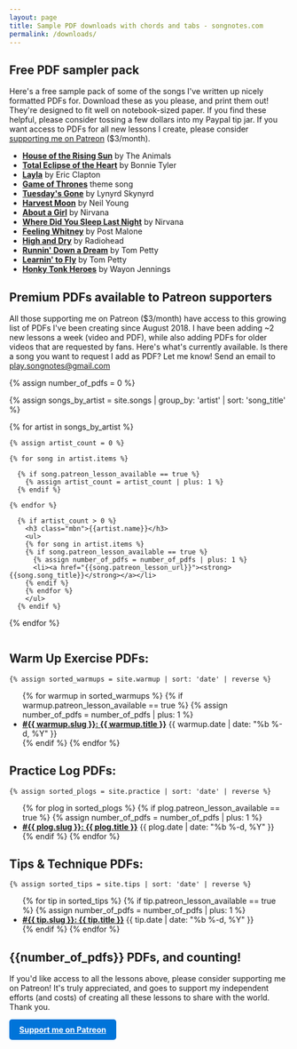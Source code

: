 ```yaml
---
layout: page
title: Sample PDF downloads with chords and tabs - songnotes.com
permalink: /downloads/
---
```


  <!-- <div style="background: #FFA; padding: 16px; margin: 24px auto; max-width: 480px;">
    <p style="margin: 0;"><strong>Psst... I just launched a Patreon page!</strong> Get print-friendly PDFs for each new lesson I make for only $3/month. <a href="https://www.patreon.com/songnotes">Learn more »</a></p>
  </div> -->

## Free PDF sampler pack

Here's a free sample pack of some of the songs I've written up nicely formatted PDFs for. Download these as you please, and print them out! They're designed to fit well on notebook-sized paper. If you find these helpful, please consider tossing a few dollars into my Paypal tip jar. If you want access to PDFs for all new lessons I create, please consider [supporting me on Patreon](https://www.patreon.com/songnotes) ($3/month).

<ul>
  <li><strong><a href="/printables/[Animals] House of the Rising Sun.pdf">House of the Rising Sun</a></strong> by The Animals</li>
  <li><strong><a href="/printables/[Bonnie Tyler] Total Eclipse of the Heart.pdf">Total Eclipse of the Heart</a></strong> by Bonnie Tyler</li>
  <li><strong><a href="/printables/[Eric Clapton] Layla.pdf">Layla</a></strong> by Eric Clapton</li>
  <li><strong><a href="/printables/[Game of Thrones] Theme Song.pdf">Game of Thrones</a></strong> theme song</li>
  <!-- <li><strong><a href="/printables/[Guy Clark] L.A. Freeway.pdf">LA Freeway</a></strong> by Guy Clark</li> -->
  <!-- <li><strong><a href="/printables/[Johnny Cash] Sunday Morning Coming Down.pdf">Sunday Morning Coming Down</a></strong> by Johnny Cash</li> -->
  <!-- <li><strong><a href="/printables/[Loggins and Messina] Dannys Song.pdf">Danny's Song</a></strong> by Loggins and Messina</li> -->
  <li><strong><a href="/printables/[Lynyrd Skynyrd] Tuesdays Gone.pdf">Tuesday's Gone</a></strong> by Lynyrd Skynyrd</li>
  <li><strong><a href="/printables/[Neil Young] Harvest Moon.pdf">Harvest Moon</a></strong> by Neil Young</li>
  <li><strong><a href="/printables/[Nirvana] About a Girl.pdf">About a Girl</a></strong> by Nirvana</li>
  <li><strong><a href="/printables/[Nirvana] Where Did You Sleep Last Night.pdf">Where Did You Sleep Last Night</a></strong> by Nirvana</li>
  <li><strong><a href="/printables/[Post Malone] Feeling Whitney.pdf">Feeling Whitney</a></strong> by Post Malone</li>
  <li><strong><a href="/printables/[Radiohead] High and Dry.pdf">High and Dry</a></strong> by Radiohead</li>
  <li><strong><a href="/printables/[Tom Petty] Runnin Down a Dream.pdf">Runnin' Down a Dream</a></strong> by Tom Petty</li>
  <li><strong><a href="/printables/[Tom Petty] Learnin to Fly.pdf">Learnin' to Fly</a></strong> by Tom Petty</li>
  <li><strong><a href="/printables/[Waylon Jennings] Honky Tonk Heroes.pdf">Honky Tonk Heroes</a></strong> by Wayon Jennings</li>
</ul>

## Premium PDFs available to Patreon supporters

All those supporting me on Patreon ($3/month) have access to this growing list of PDFs I've been creating since August 2018. I have been adding ~2 new lessons a week (video and PDF), while also adding PDFs for older videos that are requested by fans. Here's what's currently available. Is there a song you want to request I add as PDF? Let me know! Send an email to play.songnotes@gmail.com

{% assign number_of_pdfs = 0 %}



{% assign songs_by_artist = site.songs | group_by: 'artist' | sort: 'song_title' %}

<div style="column-count: 3; column-width: 300px;">
{% for artist in songs_by_artist %}

    {% assign artist_count = 0 %}

    {% for song in artist.items %}

      {% if song.patreon_lesson_available == true %}
        {% assign artist_count = artist_count | plus: 1 %}
      {% endif %}

    {% endfor %}

      {% if artist_count > 0 %}
        <h3 class="mbn">{{artist.name}}</h3>
        <ul>
        {% for song in artist.items %}
        {% if song.patreon_lesson_available == true %}
          {% assign number_of_pdfs = number_of_pdfs | plus: 1 %}
          <li><a href="{{song.patreon_lesson_url}}"><strong>{{song.song_title}}</strong></a></li>
        {% endif %}
        {% endfor %}
        </ul>
      {% endif %}


{% endfor %}
</div>


## Warm Up Exercise PDFs:

    {% assign sorted_warmups = site.warmup | sort: 'date' | reverse %}
<ul>
    {% for warmup in sorted_warmups %}
      {% if warmup.patreon_lesson_available == true %}
      {% assign number_of_pdfs = number_of_pdfs | plus: 1 %}
<li><strong><a href="{{warmup.patreon_lesson_url}}">#{{ warmup.slug }}: {{ warmup.title }}</a></strong> <span class="small">{{ warmup.date | date: "%b %-d, %Y" }}</span></li>
      {% endif %}
    {% endfor %}
</ul>

## Practice Log PDFs:

    {% assign sorted_plogs = site.practice | sort: 'date' | reverse %}
<ul>
    {% for plog in sorted_plogs %}
      {% if plog.patreon_lesson_available == true %}
      {% assign number_of_pdfs = number_of_pdfs | plus: 1 %}
<li><strong><a href="{{plog.patreon_lesson_url}}">#{{ plog.slug }}: {{ plog.title }}</a></strong> <span class="small">{{ plog.date | date: "%b %-d, %Y" }}</span></li>
      {% endif %}
    {% endfor %}
</ul>

## Tips & Technique PDFs:

    {% assign sorted_tips = site.tips | sort: 'date' | reverse %}
<ul>
    {% for tip in sorted_tips %}
      {% if tip.patreon_lesson_available == true %}
      {% assign number_of_pdfs = number_of_pdfs | plus: 1 %}
<li><strong><a href="{{tip.patreon_lesson_url}}">#{{ tip.slug }}: {{ tip.title }}</a></strong> <span class="small">{{ tip.date | date: "%b %-d, %Y" }}</span></li>
      {% endif %}
    {% endfor %}
</ul>

## {{number_of_pdfs}} PDFs, and counting!

If you'd like access to all the lessons above, please consider supporting me on Patreon! It's truly appreciated, and goes to support my independent efforts (and costs) of creating all these lessons to share with the world. Thank you.

<a style="display: inline-block; padding: 10px 18px; background: #0074D9; font-weight: bold; color: white; border-radius: 5px;" href="http://patreon.com/songnotes">Support me on Patreon</a>
